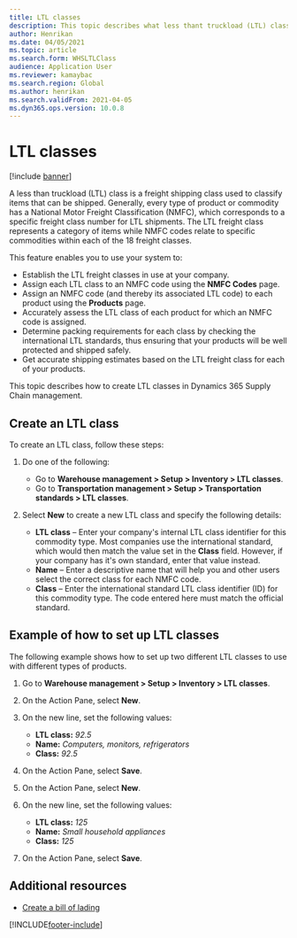 ```yaml
---
title: LTL classes
description: This topic describes what less thant truckload (LTL) classes are and how to set them up in Dynamics 365 Supply Chain Management. 
author: Henrikan
ms.date: 04/05/2021
ms.topic: article
ms.search.form: WHSLTLClass
audience: Application User
ms.reviewer: kamaybac
ms.search.region: Global
ms.author: henrikan
ms.search.validFrom: 2021-04-05
ms.dyn365.ops.version: 10.0.8
---
```


# LTL classes

[!include [banner](../includes/banner.md)]

A less than truckload (LTL) class is a freight shipping class used to classify items that can be shipped. Generally, every type of product or commodity has a National Motor Freight Classification (NMFC), which corresponds to a specific freight class number for LTL shipments. The LTL freight class represents a category of items while NMFC codes relate to specific commodities within each of the 18 freight classes.

This feature enables you to use your system to:

- Establish the LTL freight classes in use at your company.
- Assign each LTL class to an NMFC code using the **NMFC Codes** page.
- Assign an NMFC code (and thereby its associated LTL code) to each product using the **Products** page.
- Accurately assess the LTL class of each product for which an NMFC code is assigned.
- Determine packing requirements for each class by checking the international LTL standards, thus ensuring that your products will be well protected and shipped safely.
- Get accurate shipping estimates based on the LTL freight class for each of your products.

This topic describes how to create LTL classes in Dynamics 365 Supply Chain management.

## Create an LTL class

To create an LTL class, follow these steps:

1. Do one of the following:
    - Go to  **Warehouse management \> Setup \> Inventory \> LTL classes**.
    - Go to  **Transportation management \> Setup \> Transportation standards \> LTL classes**.

2. Select **New** to create a new LTL class and specify the following details:

    - **LTL class** – Enter your company's internal LTL class identifier for this commodity type. Most companies use the international standard, which would then match the value set in the **Class** field. However, if your company has it's own standard, enter that value instead.
    - **Name** – Enter a descriptive name that will help you and other users select the correct class for each NMFC code.
    - **Class** – Enter the international standard LTL class identifier (ID) for this commodity type. The code entered here must match the  official standard.

## Example of how to set up LTL classes

The following example shows how to set up two different LTL classes to use with different types of products.

1. Go to **Warehouse management \> Setup \> Inventory \> LTL classes**.
1. On the Action Pane, select **New**.
1. On the new line, set the following values:

    - **LTL class:** *92.5*
    - **Name:** *Computers, monitors, refrigerators*
    - **Class:** *92.5*

1. On the Action Pane, select **Save**.
1. On the Action Pane, select **New**.
1. On the new line, set the following values:

    - **LTL class:** *125*
    - **Name:** *Small household appliances*
    - **Class:** *125*

1. On the Action Pane, select **Save**.

## Additional resources

- [Create a bill of lading](create-bill-of-lading.md)

[!INCLUDE[footer-include](../../includes/footer-banner.md)]